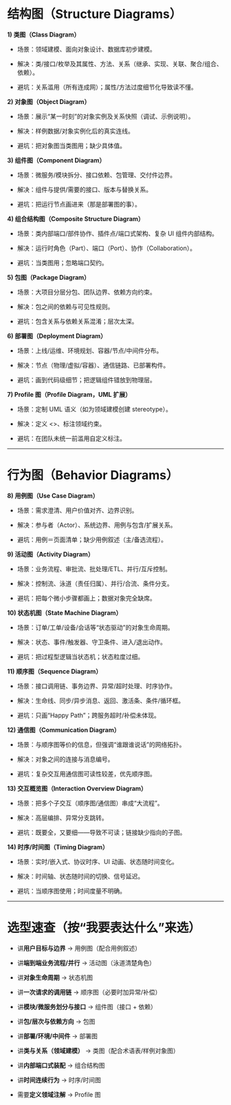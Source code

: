 # 结构图（Structure Diagrams）

**1) 类图（Class Diagram）**

- 场景：领域建模、面向对象设计、数据库初步建模。
    
- 解决：类/接口/枚举及其属性、方法、关系（继承、实现、关联、聚合/组合、依赖）。
    
- 避坑：关系滥用（所有连成网）；属性/方法过度细节化导致读不懂。
    

**2) 对象图（Object Diagram）**

- 场景：展示“某一时刻”的对象实例及关系快照（调试、示例说明）。
    
- 解决：样例数据/对象实例化后的真实连线。
    
- 避坑：把对象图当类图用；缺少具体值。
    

**3) 组件图（Component Diagram）**

- 场景：微服务/模块拆分、接口依赖、包管理、交付件边界。
    
- 解决：组件与提供/需要的接口、版本与替换关系。
    
- 避坑：把运行节点画进来（那是部署图的事）。
    

**4) 组合结构图（Composite Structure Diagram）**

- 场景：类内部端口/部件协作、插件点/端口式架构、复杂 UI 组件内部结构。
    
- 解决：运行时角色（Part）、端口（Port）、协作（Collaboration）。
    
- 避坑：当类图用；忽略端口契约。
    

**5) 包图（Package Diagram）**

- 场景：大项目分层分包、团队边界、依赖方向约束。
    
- 解决：包之间的依赖与可见性规则。
    
- 避坑：包含关系与依赖关系混淆；层次太深。
    

**6) 部署图（Deployment Diagram）**

- 场景：上线/运维、环境规划、容器/节点/中间件分布。
    
- 解决：节点（物理/虚拟/容器）、通信链路、已部署构件。
    
- 避坑：画到代码级细节；把逻辑组件错放到物理层。
    

**7) Profile 图（Profile Diagram，UML 扩展）**

- 场景：定制 UML 语义（如为领域建模创建 stereotype）。
    
- 解决：定义 <<stereotype>>、标注领域约束。
    
- 避坑：在团队未统一前滥用自定义标注。
    

---

# 行为图（Behavior Diagrams）

**8) 用例图（Use Case Diagram）**

- 场景：需求澄清、用户价值对齐、边界识别。
    
- 解决：参与者（Actor）、系统边界、用例与包含/扩展关系。
    
- 避坑：用例＝页面清单；缺少用例叙述（主/备选流程）。
    

**9) 活动图（Activity Diagram）**

- 场景：业务流程、审批流、批处理/ETL、并行/互斥控制。
    
- 解决：控制流、泳道（责任归属）、并行/合流、条件分支。
    
- 避坑：把每个微小步骤都画上；数据对象完全缺席。
    

**10) 状态机图（State Machine Diagram）**

- 场景：订单/工单/设备/会话等“状态驱动”的对象生命周期。
    
- 解决：状态、事件/触发器、守卫条件、进入/退出动作。
    
- 避坑：把过程型逻辑当状态机；状态粒度过细。
    

**11) 顺序图（Sequence Diagram）**

- 场景：接口调用链、事务边界、异常/超时处理、时序协作。
    
- 解决：生命线、同步/异步消息、返回、激活条、条件/循环框。
    
- 避坑：只画“Happy Path”；跨服务超时/补偿未体现。
    

**12) 通信图（Communication Diagram）**

- 场景：与顺序图等价的信息，但强调“谁跟谁说话”的网络拓扑。
    
- 解决：对象之间的连接与消息编号。
    
- 避坑：复杂交互用通信图可读性较差，优先顺序图。
    

**13) 交互概览图（Interaction Overview Diagram）**

- 场景：把多个子交互（顺序图/通信图）串成“大流程”。
    
- 解决：高层编排、异常分支跳转。
    
- 避坑：既要全，又要细——导致不可读；链接缺少指向的子图。
    

**14) 时序/时间图（Timing Diagram）**

- 场景：实时/嵌入式、协议时序、UI 动画、状态随时间变化。
    
- 解决：时间轴、状态随时间的切换、信号延迟。
    
- 避坑：当顺序图使用；时间度量不明确。
    

---

# 选型速查（按“我要表达什么”来选）

- 讲**用户目标与边界** → 用例图（配合用例叙述）
    
- 讲**端到端业务流程/并行** → 活动图（泳道清楚角色）
    
- 讲**对象生命周期** → 状态机图
    
- 讲**一次请求的调用链** → 顺序图（必要时加异常/补偿）
    
- 讲**模块/微服务划分与接口** → 组件图（接口 + 依赖）
    
- 讲**包/层次与依赖方向** → 包图
    
- 讲**部署/环境/中间件** → 部署图
    
- 讲**类与关系（领域建模）** → 类图（配合术语表/样例对象图）
    
- 讲**内部端口式装配** → 组合结构图
    
- 讲**时间连续行为** → 时序/时间图
    
- 需要**定义领域注解** → Profile 图